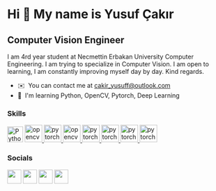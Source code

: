 Hi 👋 My name is Yusuf Çakır
=============================================================================================================================

Computer Vision Engineer
------------------------

I am 4rd year student at Necmettin Erbakan University Computer Engineering. I am trying to specialize in Computer Vision. I am open to learning, I am constantly improving myself day by day. Kind regards.

* ✉️  You can contact me at [cakir\_yusuff@outlook.com](mailto:cakir_yusuff@outlook.com)
* 🧠  I'm learning Python, OpenCV, Pytorch, Deep Learning

### Skills


<p align="left">
<a href="https://www.python.org/" target="_blank" rel="noreferrer"><img src="https://raw.githubusercontent.com/danielcranney/readme-generator/main/public/icons/skills/python-colored.svg" width="36" height="36" alt="Python" /></a>
<a href="https://opencv.org/" target="_blank" rel="noreferrer"> <img src="https://www.vectorlogo.zone/logos/opencv/opencv-icon.svg" alt="opencv" width="40" height="40"/> </a> 
<a href="https://pytorch.org/" target="_blank" rel="noreferrer"> <img src="https://www.vectorlogo.zone/logos/pytorch/pytorch-icon.svg" alt="pytorch" width="40" height="40"/> </a>
<a href="https://www.docker.com/" target="_blank" rel="noreferrer"> <img src="https://www.vectorlogo.zone/logos/docker/docker-icon.svg" alt="opencv" width="40" height="40"/> </a> 
<a href="https://code.visualstudio.com/" target="_blank" rel="noreferrer"> <img src="https://www.vectorlogo.zone/logos/visualstudio_code/visualstudio_code-icon.svg" alt="pytorch" width="40" height="40"/> </a>
<a href="https://pytorch.org/" target="_blank" rel="noreferrer"> <img src="https://www.vectorlogo.zone/logos/linux/linux-icon.svg" alt="pytorch" width="40" height="40"/> </a>
<a href="https://pytorch.org/" target="_blank" rel="noreferrer"> <img src="https://www.vectorlogo.zone/logos/git-scm/git-scm-icon.svg" alt="pytorch" width="40" height="40"/> </a>
<a href="https://pytorch.org/" target="_blank" rel="noreferrer"> <img src="https://www.vectorlogo.zone/logos/github/github-tile.svg" alt="pytorch" width="40" height="40"/> </a>
</p>


### Socials

<p align="left"> <a href="https://www.github.com/cakiryusuff" target="_blank" rel="noreferrer"><img src="https://raw.githubusercontent.com/danielcranney/readme-generator/main/public/icons/socials/github.svg" width="32" height="32" /></a> <a href="http://www.instagram.com/sworddarson" target="_blank" rel="noreferrer"><img src="https://raw.githubusercontent.com/danielcranney/readme-generator/main/public/icons/socials/instagram.svg" width="32" height="32" /></a> <a href="https://www.linkedin.com/in/cakiryusuff" target="_blank" rel="noreferrer"><img src="https://raw.githubusercontent.com/danielcranney/readme-generator/main/public/icons/socials/linkedin.svg" width="32" height="32" /></a> <a href="https://www.stackoverflow.com/users/20207108" target="_blank" rel="noreferrer"><img src="https://raw.githubusercontent.com/danielcranney/readme-generator/main/public/icons/socials/stackoverflow.svg" width="32" height="32" /></a></p>
